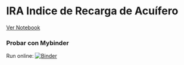 # IRA Indice de Recarga de Acuífero

[Ver Notebook](https://nbviewer.jupyter.org/github/jrovegno/Memoria/blob/master/IRA.ipynb)

### Probar con Mybinder

Run online: [![Binder](http://mybinder.org/badge.svg)](https://mybinder.org/v2/gh/jrovegno/Memoria/master?filepath=IRA-test.ipynb)
